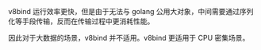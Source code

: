 v8bind 运行效率更快，但是由于无法与 golang 公用大对象，中间需要通过序列化等手段传输，反而在传输过程中更消耗性能。

因此对于大数据的场景，v8bind 并不适用。v8bind 更适用于 CPU 密集场景。